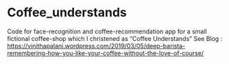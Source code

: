 # Coffee_understands
Code for face-recognition and coffee-recommendation app for a small fictional coffee-shop which I christened as “Coffee Understands” 
See Blog : https://vinithapalani.wordpress.com/2019/03/05/deep-barista-remembering-how-you-like-your-coffee-without-the-love-of-course/
